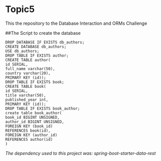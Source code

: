 # Topic5
This the repository to the Database Interaction and ORMs Challenge

##The Script to create the database
```
DROP DATABASE IF EXISTS db_authors;
CREATE DATABASE db_authors;
USE db_authors;
DROP TABLE IF EXISTS author;
CREATE TABLE author(
id SERIAL,
full_name varchar(50),
country varchar(20),
PRIMARY KEY (id));
DROP TABLE IF EXISTS book;
CREATE TABLE book(
id SERIAL,
title varchar(50),
published_year int,
PRIMARY KEY (id));
DROP TABLE IF EXISTS book_author;
create table book_author(
book_id BIGINT UNSIGNED,
author_id BIGINT UNSIGNED,
FOREIGN KEY (book_id)
REFERENCES book(id),
FOREIGN KEY (author_id)
REFERENCES author(id)
)
```

*The dependency used to this project was: spring-boot-starter-data-rest*
